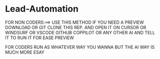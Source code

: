 # Lead-Automation

FOR NON CODERS:==> USE THIS METHOD IF YOU NEED A PREVIEW DOWNLOAD OR GIT CLONE THIS REP. AND OPEN IT ON CURSOR OR WINDSURF OR VSCODE GITHUB COPPILOT OR ANY OTHER AI AND TELL IT TO RUN IT FOR EASE PREVIEW

FOR CODERS RUN AS WHATEVER WAY YOU WANNA BUT THE AI WAY IS MUCH MORE ESAY
